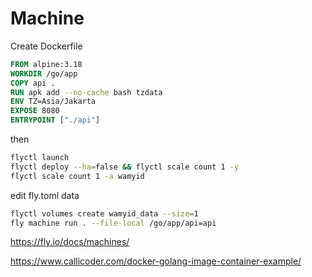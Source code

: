 # Machine 
Create Dockerfile 
```dockerfile
FROM alpine:3.18
WORKDIR /go/app
COPY api .
RUN apk add --no-cache bash tzdata
ENV TZ=Asia/Jakarta
EXPOSE 8080
ENTRYPOINT ["./api"]
```
then 
```sh
flyctl launch
flyctl deploy --ha=false && flyctl scale count 1 -y
flyctl scale count 1 -a wamyid
```
edit fly.toml data

```sh
flyctl volumes create wamyid_data --size=1
fly machine run . --file-local /go/app/api=api

```

https://fly.io/docs/machines/

https://www.callicoder.com/docker-golang-image-container-example/
